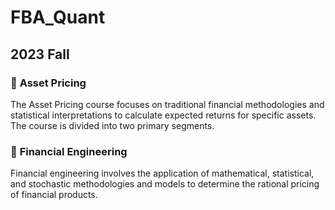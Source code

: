 # FBA_Quant

## 2023 Fall

### 📂 **Asset Pricing**

The Asset Pricing course focuses on traditional financial methodologies and statistical interpretations to calculate expected returns for specific assets. The course is divided into two primary segments.

### 📂 **Financial Engineering**

Financial engineering involves the application of mathematical, statistical, and stochastic methodologies and models to determine the rational pricing of financial products.
